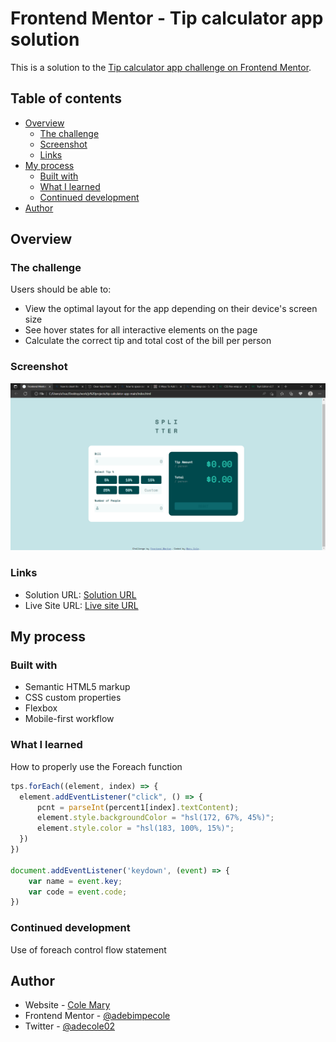 # Frontend Mentor - Tip calculator app solution

This is a solution to the [Tip calculator app challenge on Frontend Mentor](https://www.frontendmentor.io/challenges/tip-calculator-app-ugJNGbJUX). 

## Table of contents

- [Overview](#overview)
  - [The challenge](#the-challenge)
  - [Screenshot](#screenshot)
  - [Links](#links)
- [My process](#my-process)
  - [Built with](#built-with)
  - [What I learned](#what-i-learned)
  - [Continued development](#continued-development)
- [Author](#author)

## Overview

### The challenge

Users should be able to:

- View the optimal layout for the app depending on their device's screen size
- See hover states for all interactive elements on the page
- Calculate the correct tip and total cost of the bill per person

### Screenshot

![](images/screenshot.png)

### Links

- Solution URL: [Solution URL ](https://github.com/adebimpecole/tip-calculator-app-main.git)
- Live Site URL: [Live site URL](https://resilient-hummingbird-f7440b.netlify.app/)

## My process

### Built with

- Semantic HTML5 markup
- CSS custom properties
- Flexbox
- Mobile-first workflow


### What I learned

How to properly use the Foreach function


```js
tps.forEach((element, index) => {
  element.addEventListener("click", () => {
      pcnt = parseInt(percent1[index].textContent);
      element.style.backgroundColor = "hsl(172, 67%, 45%)";
      element.style.color = "hsl(183, 100%, 15%)";
  })
})

document.addEventListener('keydown', (event) => {
    var name = event.key;
    var code = event.code;
})
```

### Continued development

Use of foreach control flow statement

## Author

- Website - [Cole Mary](https://resilient-hummingbird-f7440b.netlify.app/)
- Frontend Mentor - [@adebimpecole](https://www.frontendmentor.io/profile/adebimpecole)
- Twitter - [@adecole02](https://twitter.com/adecole02)

